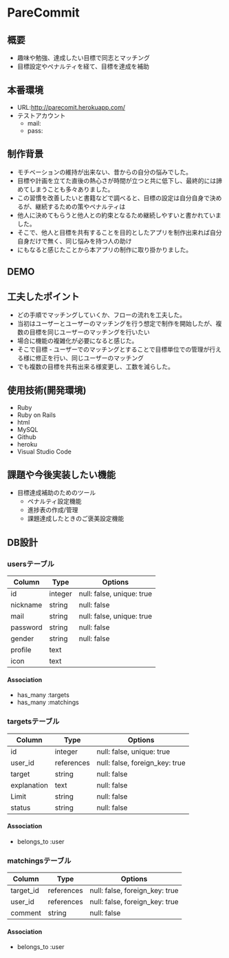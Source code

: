 # PareCommit

## 概要
- 趣味や勉強、達成したい目標で同志とマッチング
- 目標設定やペナルティを経て、目標を達成を補助

## 本番環境
- URL:http://parecomit.herokuapp.com/
- テストアカウント
  - mail:
  - pass:

## 制作背景
- モチベーションの維持が出来ない、昔からの自分の悩みでした。
- 目標や計画を立てた直後の熱心さが時間が立つと共に低下し、最終的には諦めてしまうことも多々ありました。
- この習慣を改善したいと書籍などで調べると、目標の設定は自分自身で決めるが、継続するための策やペナルティは
- 他人に決めてもらうと他人との約束となるため継続しやすいと書かれていました。
- そこで、他人と目標を共有することを目的としたアプリを制作出来れば自分自身だけで無く、同じ悩みを持つ人の助け
- にもなると感じたことから本アプリの制作に取り掛かりました。

## DEMO

## 工夫したポイント
- どの手順でマッチングしていくか、フローの流れを工夫した。
- 当初はユーザーとユーザーのマッチングを行う想定で制作を開始したが、複数の目標を同じユーザーのマッチングを行いたい
- 場合に機能の複雑化が必要になると感じた。
- そこで目標 - ユーザーでのマッチングとすることで目標単位での管理が行える様に修正を行い、同じユーザーのマッチング
- でも複数の目標を共有出来る様変更し、工数を減らした。

## 使用技術(開発環境)
- Ruby
- Ruby on Rails
- html
- MySQL
- Github
- heroku
- Visual Studio Code

## 課題や今後実装したい機能
- 目標達成補助のためのツール
  - ペナルティ設定機能
  - 進捗表の作成/管理
  - 課題達成したときのご褒美設定機能


## DB設計
### usersテーブル
|Column|Type|Options|
|------|----|-------|
|id|integer|null: false, unique: true|
|nickname|string|null: false|
|mail|string|null: false, unique: true|
|password|string|null: false|
|gender|string|null: false|
|profile|text||
|icon|text||

#### Association
- has_many :targets
- has_many :matchings

### targetsテーブル
|Column|Type|Options|
|------|----|-------|
|id|integer|null: false, unique: true|
|user_id|references|null: false, foreign_key: true|
|target|string|null: false|
|explanation|text|null: false|
|Limit|string|null: false|
|status|string|null: false|

#### Association
- belongs_to :user

### matchingsテーブル
|Column|Type|Options|
|------|----|-------|
|target_id|references|null: false, foreign_key: true|
|user_id|references|null: false, foreign_key: true|
|comment|string|null: false|

#### Association
- belongs_to :user